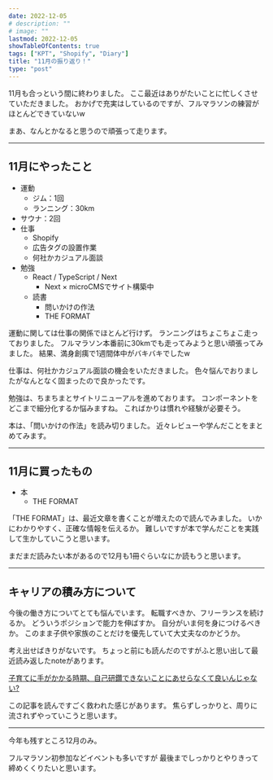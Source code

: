 ```yaml
---
date: 2022-12-05
# description: ""
# image: ""
lastmod: 2022-12-05
showTableOfContents: true
tags: ["KPT", "Shopify", "Diary"]
title: "11月の振り返り！"
type: "post"
---
```


11月も合っという間に終わりました。
ここ最近はありがたいことに忙しくさせていただきました。
おかげで充実はしているのですが、フルマラソンの練習がほとんどできていないw

まあ、なんとかなると思うので頑張って走ります。

---

## 11月にやったこと

- 運動
  - ジム：1回
  - ランニング：30km
- サウナ：2回
- 仕事
  - Shopify
  - 広告タグの設置作業
  - 何社かカジュアル面談
- 勉強
  - React / TypeScript / Next
    - Next × microCMSでサイト構築中
  - 読書
    - 問いかけの作法
    - THE FORMAT

運動に関しては仕事の関係でほとんど行けず。
ランニングはちょこちょこ走っておりました。
フルマラソン本番前に30kmでも走ってみようと思い頑張ってみました。
結果、満身創痍で1週間体中がバキバキでしたw

仕事は、何社かカジュアル面談の機会をいただきました。
色々悩んでおりましたがなんとなく固まったので良かったです。

勉強は、ちまちまとサイトリニューアルを進めております。
コンポーネントをどこまで細分化するか悩みますね。
こればかりは慣れや経験が必要そう。

本は、「問いかけの作法」を読み切りました。
近々レビューや学んだことをまとめてみます。

---

## 11月に買ったもの

- 本
  - THE FORMAT

「THE FORMAT」は、最近文章を書くことが増えたので読んでみました。
いかにわかりやすく、正確な情報を伝えるか。
難しいですが本で学んだことを実践して生かしていこうと思います。

まだまだ読みたい本があるので12月も1冊ぐらいなにか読もうと思います。

---

## キャリアの積み方について

今後の働き方についてとても悩んでいます。
転職すべきか、フリーランスを続けるか。
どういうポジションで能力を伸ばすか。
自分がいま何を身につけるべきか。
このまま子供や家族のことだけを優先していて大丈夫なのかどうか。

考え出せばきりがないです。
ちょっと前にも読んだのですがふと思い出して最近読み返したnoteがあります。

[子育てに手がかかる時期、自己研鑽できないことにあせらなくて良いんじゃない?](https://note.com/dora_e_m/n/n996c88c36f61)  

この記事を読んですごく救われた感じがあります。
焦らずしっかりと、周りに流されずやっていこうと思います。

---

今年も残すところ12月のみ。

フルマラソン初参加などイベントも多いですが
最後までしっかりとやりきって締めくくりたいと思います。
